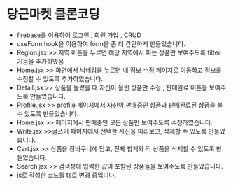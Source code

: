 # 당근마켓 클론코딩

- firebase를 이용하여 로그인 , 회원 가입 , CRUD 
- useForm hook을 이용하여 form을 좀 더 간단하게 만들었습니다.
- Region.jsx >> 지역 버튼을 누르면 해당 지역에서 파는 상품만 보여주도록 filter 기능을 추가하였음
- Home.jsx >> 화면에서 닉네임을 누르면 내 정보 수정 페이지로 이동하고 정보를 수정할 수 있도록 추가하였습니다.
- Detail.jsx >> 상품을 눌렀을 때 자신이 올린 상품만 수정 , 판매완료 버튼을 보여주도록 만들었습니다.
- Profile.jsx >> profile 페이지에서 자신이 판매중인 상품과 판매완료된 상품을 볼 수 있도록 만들었습니다.
- Home.jsx >> 페이지에서 판매중인 모든 상품만 보여주도록 수정하였습니다. 
- Write.jsx >>글쓰기 페이지에서 선택한 사진을 미리보고, 삭제할 수 있도록 만들었습니다.
- Cart.jsx >> 상품을 장바구니에 담고, 전체 합계와 각 상품을 삭제할 수 있도록 만들었습니다.
- Search.jsx >> 검색창에 입력한 값이 포함된 상품들을 보여주도록 만들었습니다.
- js로 작성한 코드를 ts로 변경 중입니다.